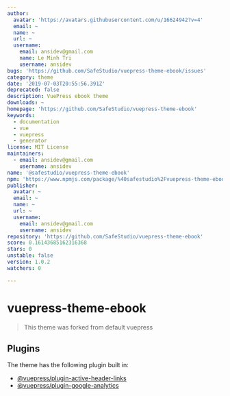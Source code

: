 ```yaml
---
author:
  avatar: 'https://avatars.githubusercontent.com/u/16624942?v=4'
  email: ~
  name: ~
  url: ~
  username:
    email: ansidev@gmail.com
    name: Le Minh Tri
    username: ansidev
bugs: 'https://github.com/SafeStudio/vuepress-theme-ebook/issues'
category: theme
date: '2019-07-03T20:55:56.391Z'
deprecated: false
description: VuePress ebook theme
downloads: ~
homepage: 'https://github.com/SafeStudio/vuepress-theme-ebook'
keywords:
  - documentation
  - vue
  - vuepress
  - generator
license: MIT License
maintainers:
  - email: ansidev@gmail.com
    username: ansidev
name: '@safestudio/vuepress-theme-ebook'
npm: 'https://www.npmjs.com/package/%40safestudio%2Fvuepress-theme-ebook'
publisher:
  avatar: ~
  email: ~
  name: ~
  url: ~
  username:
    email: ansidev@gmail.com
    username: ansidev
repository: 'https://github.com/SafeStudio/vuepress-theme-ebook'
score: 0.16143685162316368
stars: 0
unstable: false
version: 1.0.2
watchers: 0

---
```


# vuepress-theme-ebook

> This theme was forked from default vuepress

## Plugins

The theme has the following plugin built in:

- [@vuepress/plugin-active-header-links](https://github.com/vuejs/vuepress/tree/master/packages/@vuepress/plugin-active-header-links)
- [@vuepress/plugin-google-analytics](https://github.com/vuejs/vuepress/tree/master/packages/%40vuepress/plugin-google-analytics)
